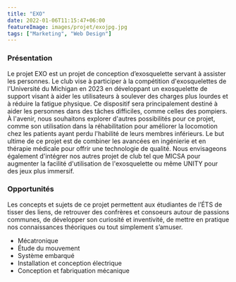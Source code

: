 ```yaml
---
title: "EXO"
date: 2022-01-06T11:15:47+06:00
featureImage: images/projet/exojpg.jpg
tags: ["Marketing", "Web Design"]
---
```


### Présentation 
  
Le projet EXO est un projet de conception d’exosquelette servant à assister les personnes. Le club vise à participer à la compétition d'exosquelettes de l'Université du Michigan en 2023 en développant un exosquelette de support visant à aider les utilisateurs à soulever des charges plus lourdes et à réduire la fatigue physique. Ce dispositif sera principalement destiné à aider les personnes dans des tâches difficiles, comme celles des pompiers. À l'avenir, nous souhaitons explorer d'autres possibilités pour ce projet, comme son utilisation dans la réhabilitation pour améliorer la locomotion chez les patients ayant perdu l'habilité de leurs membres inférieurs. Le but ultime de ce projet est de combiner les avancées en ingénierie et en thérapie médicale pour offrir une technologie de qualité. Nous envisageons également d'intégrer nos autres projet de club tel que MICSA pour augmenter la facilité d'utilisation de l'exosquelette ou même UNITY pour des jeux plus immersif.
  
### Opportunités

Les concepts et sujets de ce projet permettent aux étudiantes de l’ÉTS de tisser des liens, de retrouver des confrères et consoeurs autour de passions communes, de développer son curiosité et inventivité, de mettre en pratique nos connaissances théoriques ou tout simplement s’amuser.
  
- Mécatronique
- Étude du mouvement
- Système embarqué
- Installation et conception électrique
- Conception et fabriquation mécanique
